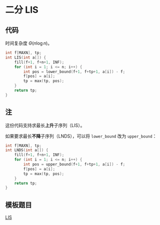 # 二分 LIS

## 代码

时间复杂度 $\Theta(n \log n)$。

```cpp
int f[MAXN], tp;
int LIS(int a[]) {
    fill(f+1, f+n+1, INF);
    for (int i = 1; i <= n; i++) {
        int pos = lower_bound(f+1, f+tp+1, a[i]) - f;
        f[pos] = a[i];
        tp = max(tp, pos);
    }
    return tp;
}
```

## 注

这份代码支持求最长**上升**子序列（LIS）。

如果要求最长**不降**子序列（LNDS），可以将 `lower_bound` 改为 `upper_bound`：

```cpp
int f[MAXN], tp;
int LNDS(int a[]) {
    fill(f+1, f+n+1, INF);
    for (int i = 1; i <= n; i++) {
        int pos = upper_bound(f+1, f+tp+1, a[i]) - f;
        f[pos] = a[i];
        tp = max(tp, pos);
    }
    return tp;
}
```

## 模板题目

[LIS](https://www.luogu.com.cn/problem/AT_chokudai_S001_h)